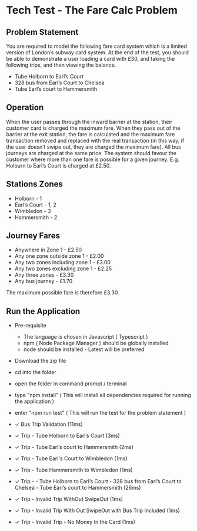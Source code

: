 Tech Test - The Fare Calc Problem
==

Problem Statement
-
You are required to model the following fare card system which is a limited version of
London’s subway card system. At the end of the test, you should be able to demonstrate
a user loading a card with £30, and taking the following trips, and then viewing the
balance.
- Tube Holborn to Earl’s Court
- 328 bus from Earl’s Court to Chelsea
- Tube Earl’s court to Hammersmith

Operation
-
When the user passes through the inward barrier at the station, their customer card is
charged the maximum fare.
When they pass out of the barrier at the exit station, the fare is calculated and the maximum
fare transaction removed and replaced with the real transaction (in this way, if the user
doesn’t swipe out, they are charged the maximum fare).
All bus journeys are charged at the same price.
The system should favour the customer where more than one fare is possible for a given
journey. E.g. Holburn to Earl’s Court is charged at £2.50.

Stations            Zones
-
- Holborn       -    1
- Earl’s Court  -    1, 2
- Wimbledon     -    3
- Hammersmith   -    2 


Journey                             Fares
-
- Anywhere in Zone 1                  - £2.50
- Any one zone outside zone 1         - £2.00
- Any two zones including zone 1      - £3.00
- Any two zones excluding zone 1      - £2.25
- Any three zones                     - £3.30
- Any bus journey                     - £1.70

The maximum possible fare is therefore £3.30.

Run the Application
-
- Pre-requisite
    - The language is chosen in Javascript ( Typescript )
    - npm ( Node Package Manager ) should be globally installed
    - node should be installed - Latest will be preferred
    
- Download the zip file
- cd into the folder
- open the folder in command prompt / terminal 
- type "npm install" ( This will install all dependencies required for running the application )
- enter "npm run test" ( This will run the test for the problem statement )
             

- ✓ Bus Trip Validation (11ms)
- ✓ Trip - Tube Holborn to Earl’s Court  (3ms)
- ✓ Trip - Tube Earl’s court to Hammersmith  (2ms)
- ✓ Trip - Tube Earl's Court to Wimbledon  (1ms)
- ✓ Trip - Tube Hammersmith to Wimbledon  (1ms)
- ✓ Trip -
            - Tube Holborn to Earl’s Court
            - 328 bus from Earl’s Court to Chelsea
            - Tube Earl’s court to Hammersmith (26ms)
- ✓ Trip - Invalid Trip WithOut SwipeOut  (1ms)
- ✓ Trip - Invalid Trip With Out SwipeOut with Bus Trip Included (1ms)
- ✓ Trip - Invalid Trip - No Money In the Card (1ms)



